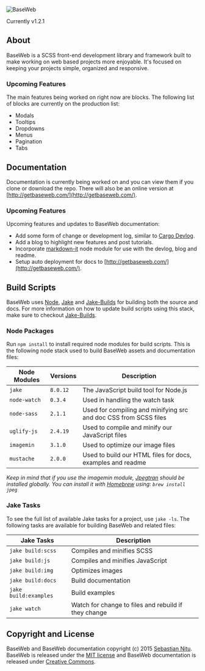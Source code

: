 ![BaseWeb](http://f.cl.ly/items/201U3Y1g0c2M1u1Z3i0n/baseweb-banner.png "BaseWeb — A fresh front-end development framework.")

Currently v1.2.1

## About
BaseWeb is a SCSS front-end development library and framework built to make working on web based projects more enjoyable. It&#39;s focused on keeping your projects simple, organized and responsive.

### Upcoming Features
The main features being worked on right now are blocks. The following list of blocks are currently on the production list:

* Modals
* Tooltips
* Dropdowns
* Menus
* Pagination
* Tabs

## Documentation
Documentation is currently being worked on and you can view them if you clone or download the repo. There will also be an online version at [http://getbaseweb.com/](http://getbaseweb.com/).

### Upcoming Features
Upcoming features and updates to BaseWeb documentation:

* Add some form of change or development log, similar to [Cargo Devlog](http://cargocollective.com/devlog).
* Add a blog to highlight new features and post tutorials.
* Incorporate [markdown-it](https://www.npmjs.com/package/markdown-it) node module for use with the devlog, blog and readme.
* Setup auto deployment for docs to [http://getbaseweb.com/](http://getbaseweb.com/).

## Build Scripts

BaseWeb uses [Node](https://nodejs.org/), [Jake](http://jakejs.com/) and [Jake-Builds](https://github.com/sebnitu/jake-builds) for building both the source and docs. For more information on how to update build scripts using this stack, make sure to checkout [Jake-Builds](https://github.com/sebnitu/jake-builds).

### Node Packages
Run `npm install` to install required node modules for build scripts. This is the following node stack used to build BaseWeb assets and documentation files:

| Node Modules   | Versions   | Description |
|----------------|------------|-------------|
| `jake`         | `8.0.12`   | The JavaScript build tool for Node.js |
| `node-watch`   | `0.3.4`    | Used in handling the watch task |
| `node-sass`    | `2.1.1`    | Used for compiling and minifying src and doc CSS from SCSS files |
| `uglify-js`    | `2.4.19`   | Used to compile and minify our JavaScript files |
| `imagemin`     | `3.1.0`    | Used to optimize our image files |
| `mustache`     | `2.0.0`    | Used to build our HTML files for docs, examples and readme |

*Keep in mind that if you use the imagemin module, [Jpegtran](http://jpegclub.org/jpegtran/) should be installed globally. You can install it with [Homebrew](http://brew.sh/) using: `brew install jpeg`*

### Jake Tasks
To see the full list of available Jake tasks for a project, use `jake -ls`. The following tasks are available for building BaseWeb and related files:

| Jake Tasks            | Description                                          |
|-----------------------|------------------------------------------------------|
| `jake build:scss`     | Compiles and minifies SCSS                           |
| `jake build:js`       | Compiles and minifies JavaScript                     |
| `jake build:img`      | Optimizes images                                     |
| `jake build:docs`     | Build documentation                                  |
| `jake build:examples` | Build examples                                       |
| `jake watch`          | Watch for change to files and rebuild if they change |

## Copyright and License

BaseWeb and BaseWeb documentation copyright (c) 2015 [Sebastian Nitu](http://sebnitu.com). BaseWeb is released under the [MIT license](https://github.com/sebnitu/BaseWeb/blob/master/LICENSE) and BaseWeb documentation is released under [Creative Commons](https://github.com/sebnitu/BaseWeb/blob/master/docs/LICENSE).